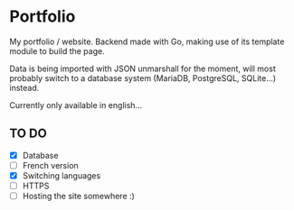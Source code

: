 # Portfolio
My portfolio / website. 
Backend made with Go, making use of its template module to build the page.

Data is being imported with JSON unmarshall for the moment, will most probably switch to a database system (MariaDB, PostgreSQL, SQLite...) instead.

Currently only available in english...

## TO DO
- [x] Database
- [ ] French version
- [x] Switching languages
- [ ] HTTPS
- [ ] Hosting the site somewhere :)
